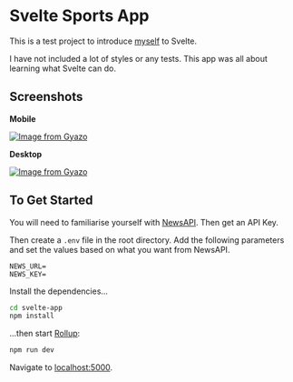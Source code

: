 # Svelte Sports App

This is a test project to introduce [myself](https://github.com/alex-bowers) to Svelte.

I have not included a lot of styles or any tests. This app was all about learning what Svelte can do.

## Screenshots

**Mobile**

[![Image from Gyazo](https://i.gyazo.com/86dc08bff1d1eedd0b079a0e01de796f.png)](https://gyazo.com/86dc08bff1d1eedd0b079a0e01de796f)

**Desktop**

[![Image from Gyazo](https://i.gyazo.com/9322a64915da6b8aa9c9ca4cc0c1ff35.png)](https://gyazo.com/9322a64915da6b8aa9c9ca4cc0c1ff35)

## To Get Started

You will need to familiarise yourself with [NewsAPI](https://newsapi.org/). Then get an API Key.

Then create a `.env` file in the root directory. Add the following parameters and set the values based on what you want from NewsAPI.

```
NEWS_URL=
NEWS_KEY=
```

Install the dependencies...

```bash
cd svelte-app
npm install
```

...then start [Rollup](https://rollupjs.org):

```bash
npm run dev
```

Navigate to [localhost:5000](http://localhost:5000).
